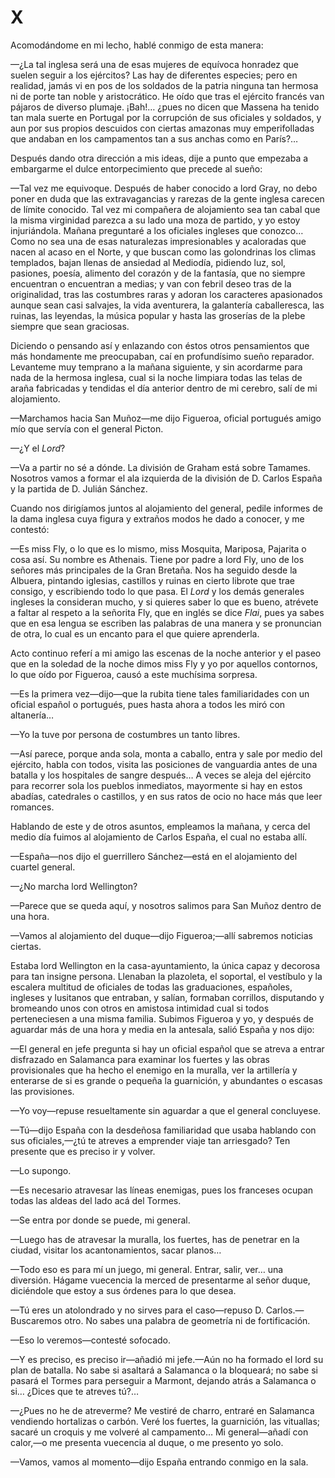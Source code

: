 # X

Acomodándome en mi lecho, hablé conmigo de esta manera:

—¿La tal inglesa será una de esas mujeres de equívoca honradez que suelen
seguir a los ejércitos? Las hay de diferentes especies; pero en realidad, jamás
vi en pos de los soldados de la patria ninguna tan hermosa ni de porte tan
noble y aristocrático. He oído que tras el ejército francés van pájaros de
diverso plumaje. ¡Bah!… ¿pues no dicen que Massena ha tenido tan mala suerte en
Portugal por la corrupción de sus oficiales y soldados, y aun por sus propios
descuidos con ciertas amazonas muy emperifolladas que andaban en los
campamentos tan a sus anchas como en París?… 

Después dando otra dirección a mis ideas, dije a punto que empezaba
a embargarme el dulce entorpecimiento que precede al sueño:

—Tal vez me equivoque. Después de haber conocido a lord Gray, no debo poner en
duda que las extravagancias y rarezas de la gente inglesa carecen de límite
conocido. Tal vez mi compañera de alojamiento sea tan cabal que la misma
virginidad parezca a su lado una moza de partido, y yo estoy injuriándola.
Mañana preguntaré a los oficiales ingleses que conozco… Como no sea una de esas
naturalezas impresionables y acaloradas que nacen al acaso en el Norte, y que
buscan como las golondrinas los climas templados, bajan llenas de ansiedad al
Mediodía, pidiendo luz, sol, pasiones, poesía, alimento del corazón y de la
fantasía, que no siempre encuentran o encuentran a medias; y van con febril
deseo tras de la originalidad, tras las costumbres raras y adoran los
caracteres apasionados aunque sean casi salvajes, la vida aventurera, la
galantería caballeresca, las ruinas, las leyendas, la música popular y hasta
las groserías de la plebe siempre que sean graciosas.

Diciendo o pensando así y enlazando con éstos otros pensamientos que más
hondamente me preocupaban, caí en profundísimo sueño reparador. Levanteme muy
temprano a la mañana siguiente, y sin acordarme para nada de la hermosa
inglesa, cual si la noche limpiara todas las telas de araña fabricadas
y tendidas el día anterior dentro de mi cerebro, salí de mi alojamiento.

—Marchamos hacia San Muñoz—me dijo Figueroa, oficial portugués amigo mío que
servía con el general Picton.

—¿Y el *Lord*?

—Va a partir no sé a dónde. La división de Graham está sobre Tamames. Nosotros
vamos a formar el ala izquierda de la división de D. Carlos España y la partida
de D. Julián Sánchez.

Cuando nos dirigíamos juntos al alojamiento del general, pedile informes de la
dama inglesa cuya figura y extraños modos he dado a conocer, y me contestó:

—Es miss Fly, o lo que es lo mismo, miss Mosquita, Mariposa, Pajarita o cosa
así. Su nombre es Athenais. Tiene por padre a lord Fly, uno de los señores más
principales de la Gran Bretaña. Nos ha seguido desde la Albuera, pintando
iglesias, castillos y ruinas en cierto librote que trae consigo, y escribiendo
todo lo que pasa. El *Lord* y los demás generales ingleses la consideran mucho,
y si quieres saber lo que es bueno, atrévete a faltar al respeto a la señorita
Fly, que en inglés se dice *Flai*, pues ya sabes que en esa lengua se escriben
las palabras de una manera y se pronuncian de otra, lo cual es un encanto para
el que quiere aprenderla.

Acto continuo referí a mi amigo las escenas de la noche anterior y el paseo que
en la soledad de la noche dimos miss Fly y yo por aquellos contornos, lo que
oído por Figueroa, causó a este muchísima sorpresa.

—Es la primera vez—dijo—que la rubita tiene tales familiaridades con un oficial
español o portugués, pues hasta ahora a todos les miró con altanería… 

—Yo la tuve por persona de costumbres un tanto libres.

—Así parece, porque anda sola, monta a caballo, entra y sale por medio del
ejército, habla con todos, visita las posiciones de vanguardia antes de una
batalla y los hospitales de sangre después… A veces se aleja del ejército para
recorrer sola los pueblos inmediatos, mayormente si hay en estos abadías,
catedrales o castillos, y en sus ratos de ocio no hace más que leer romances.

Hablando de este y de otros asuntos, empleamos la mañana, y cerca del medio día
fuimos al alojamiento de Carlos España, el cual no estaba allí.

—España—nos dijo el guerrillero Sánchez—está en el alojamiento del cuartel
general.

—¿No marcha lord Wellington?

—Parece que se queda aquí, y nosotros salimos para San Muñoz dentro de una
hora.

—Vamos al alojamiento del duque—dijo Figueroa;—allí sabremos noticias ciertas.

Estaba lord Wellington en la casa-ayuntamiento, la única capaz y decorosa para
tan insigne persona. Llenaban la plazoleta, el soportal, el vestíbulo y la
escalera multitud de oficiales de todas las graduaciones, españoles, ingleses
y lusitanos que entraban, y salían, formaban corrillos, disputando y bromeando
unos con otros en amistosa intimidad cual si todos perteneciesen a una misma
familia. Subimos Figueroa y yo, y después de aguardar más de una hora y media
en la antesala, salió España y nos dijo:

—El general en jefe pregunta si hay un oficial español que se atreva a entrar
disfrazado en Salamanca para examinar los fuertes y las obras provisionales que
ha hecho el enemigo en la muralla, ver la artillería y enterarse de si es
grande o pequeña la guarnición, y abundantes o escasas las provisiones.

—Yo voy—repuse resueltamente sin aguardar a que el general concluyese.

—Tú—dijo España con la desdeñosa familiaridad que usaba hablando con sus
oficiales,—¿tú te atreves a emprender viaje tan arriesgado? Ten presente que
es preciso ir y volver.

—Lo supongo.

—Es necesario atravesar las líneas enemigas, pues los franceses ocupan todas
las aldeas del lado acá del Tormes.

—Se entra por donde se puede, mi general.

—Luego has de atravesar la muralla, los fuertes, has de penetrar en la ciudad,
visitar los acantonamientos, sacar planos… 

—Todo eso es para mí un juego, mi general. Entrar, salir, ver… una diversión.
Hágame vuecencia la merced de presentarme al señor duque, diciéndole que estoy
a sus órdenes para lo que desea.

—Tú eres un atolondrado y no sirves para el caso—repuso D. Carlos.—Buscaremos
otro. No sabes una palabra de geometría ni de fortificación.

—Eso lo veremos—contesté sofocado.

—Y es preciso, es preciso ir—añadió mi jefe.—Aún no ha formado el lord su plan
de batalla. No sabe si asaltará a Salamanca o la bloqueará; no sabe si pasará
el Tormes para perseguir a Marmont, dejando atrás a Salamanca o si… ¿Dices que
te atreves tú?… 

—¿Pues no he de atreverme? Me vestiré de charro, entraré en Salamanca vendiendo
hortalizas o carbón. Veré los fuertes, la guarnición, las vituallas; sacaré un
croquis y me volveré al campamento… Mi general—añadí con calor,—o me presenta
vuecencia al duque, o me presento yo solo.

—Vamos, vamos al momento—dijo España entrando conmigo en la sala.
